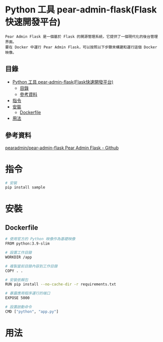 # Python 工具 pear-admin-flask(Flask快速開發平台)

```
Pear Admin Flask 是一個基於 Flask 的開源管理系統，它提供了一個現代化的後台管理界面。
要在 Docker 中運行 Pear Admin Flask，可以按照以下步驟來構建和運行這個 Docker 映像。
```

## 目錄

- [Python 工具 pear-admin-flask(Flask快速開發平台)](#python-工具-pear-admin-flaskflask快速開發平台)
  - [目錄](#目錄)
  - [參考資料](#參考資料)
- [指令](#指令)
- [安裝](#安裝)
  - [Dockerfile](#dockerfile)
- [用法](#用法)

## 參考資料

[pearadmin/pear-admin-flask Pear Admin Flask - Github](https://github.com/pearadmin/pear-admin-flask)

# 指令

```bash
# 安裝
pip install sample
```

# 安裝

## Dockerfile

```bash
# 使用官方的 Python 映像作為基礎映像
FROM python:3.9-slim

# 設置工作目錄
WORKDIR /app

# 複製當前目錄內容到工作目錄
COPY . .

# 安裝依賴包
RUN pip install --no-cache-dir -r requirements.txt

# 暴露應用程序運行的端口
EXPOSE 5000

# 設置啟動命令
CMD ["python", "app.py"]
```

# 用法

```Python
```
